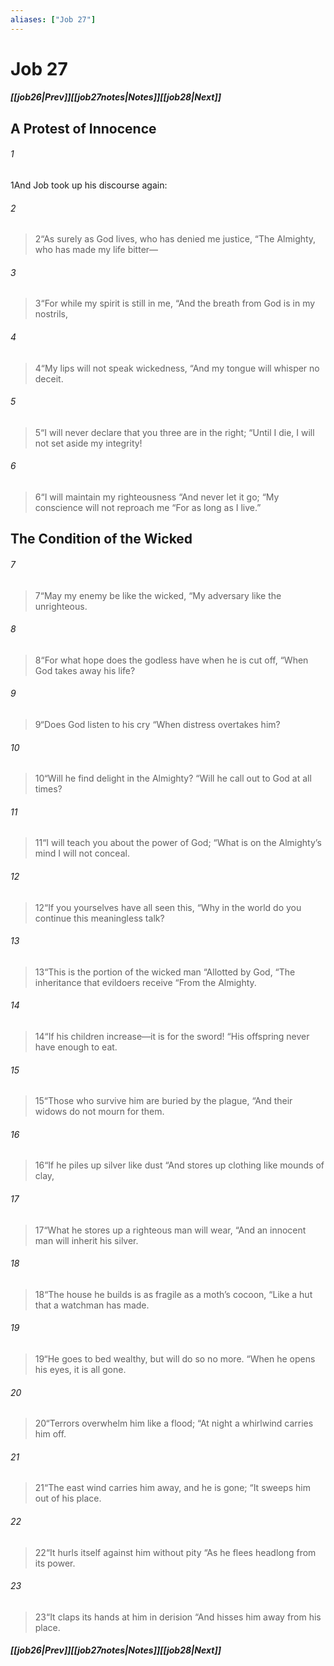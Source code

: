 ```yaml
---
aliases: ["Job 27"]
---
```

# Job 27
##### <span class=arrow-left></span>[[job26|Prev]]<span class=navigation-separator></span>[[job27notes|Notes]]<span class=navigation-separator></span>[[job28|Next]]<span class=arrow-right></span>
## A Protest of Innocence
###### 1
<span class=verse-first>1</span>And Job took up his discourse again:
<div class=paragraph-break></div>

###### 2
><span class=verse-body-poetry>2</span><span class=poetry-quote-double>“</span>As surely as God lives, who has denied me justice,
><span class=poetry-quote-double>“</span>The Almighty, who has made my life bitter—
###### 3
><span class=verse-body-poetry>3</span><span class=poetry-quote-double>“</span>For while my spirit is still in me,
><span class=poetry-quote-double>“</span>And the breath from God is in my nostrils,
###### 4
><span class=verse-body-poetry>4</span><span class=poetry-quote-double>“</span>My lips will not speak wickedness,
><span class=poetry-quote-double>“</span>And my tongue will whisper no deceit.
###### 5
><span class=verse-body-poetry>5</span><span class=poetry-quote-double>“</span>I will never declare that you three are in the right;
><span class=poetry-quote-double>“</span>Until I die, I will not set aside my integrity!
###### 6
><span class=verse-body-poetry>6</span><span class=poetry-quote-double>“</span>I will maintain my righteousness
><span class=poetry-quote-double>“</span>And never let it go;
><span class=poetry-quote-double>“</span>My conscience will not reproach me
><span class=poetry-quote-double>“</span>For as long as I live.”
## The Condition of the Wicked
###### 7
><span class=verse-first-poetry>7</span><span class=poetry-quote-double>“</span>May my enemy be like the wicked,
><span class=poetry-quote-double>“</span>My adversary like the unrighteous.
###### 8
><span class=verse-body-poetry>8</span><span class=poetry-quote-double>“</span>For what hope does the godless have when he is cut off,
><span class=poetry-quote-double>“</span>When God takes away his life?
###### 9
><span class=verse-body-poetry>9</span><span class=poetry-quote-double>“</span>Does God listen to his cry
><span class=poetry-quote-double>“</span>When distress overtakes him?
###### 10
><span class=verse-body-poetry>10</span><span class=poetry-quote-double>“</span>Will he find delight in the Almighty?
><span class=poetry-quote-double>“</span>Will he call out to God at all times?
###### 11
><span class=verse-body-poetry>11</span><span class=poetry-quote-double>“</span>I will teach you about the power of God;
><span class=poetry-quote-double>“</span>What is on the Almighty’s mind I will not conceal.
###### 12
><span class=verse-body-poetry>12</span><span class=poetry-quote-double>“</span>If you yourselves have all seen this,
><span class=poetry-quote-double>“</span>Why in the world do you continue this meaningless talk?
<div class=paragraph-break></div>

###### 13
><span class=verse-first-poetry>13</span><span class=poetry-quote-double>“</span>This is the portion of the wicked man
><span class=poetry-quote-double>“</span>Allotted by God,
><span class=poetry-quote-double>“</span>The inheritance that evildoers receive
><span class=poetry-quote-double>“</span>From the Almighty.
###### 14
><span class=verse-body-poetry>14</span><span class=poetry-quote-double>“</span>If his children increase—it is for the sword!
><span class=poetry-quote-double>“</span>His offspring never have enough to eat.
###### 15
><span class=verse-body-poetry>15</span><span class=poetry-quote-double>“</span>Those who survive him are buried by the plague,
><span class=poetry-quote-double>“</span>And their widows do not mourn for them.
###### 16
><span class=verse-body-poetry>16</span><span class=poetry-quote-double>“</span>If he piles up silver like dust
><span class=poetry-quote-double>“</span>And stores up clothing like mounds of clay,
###### 17
><span class=verse-body-poetry>17</span><span class=poetry-quote-double>“</span>What he stores up a righteous man will wear,
><span class=poetry-quote-double>“</span>And an innocent man will inherit his silver.
###### 18
><span class=verse-body-poetry>18</span><span class=poetry-quote-double>“</span>The house he builds is as fragile as a moth’s cocoon,
><span class=poetry-quote-double>“</span>Like a hut that a watchman has made.
###### 19
><span class=verse-body-poetry>19</span><span class=poetry-quote-double>“</span>He goes to bed wealthy, but will do so no more.
><span class=poetry-quote-double>“</span>When he opens his eyes, it is all gone.
###### 20
><span class=verse-body-poetry>20</span><span class=poetry-quote-double>“</span>Terrors overwhelm him like a flood;
><span class=poetry-quote-double>“</span>At night a whirlwind carries him off.
###### 21
><span class=verse-body-poetry>21</span><span class=poetry-quote-double>“</span>The east wind carries him away, and he is gone;
><span class=poetry-quote-double>“</span>It sweeps him out of his place.
###### 22
><span class=verse-body-poetry>22</span><span class=poetry-quote-double>“</span>It hurls itself against him without pity
><span class=poetry-quote-double>“</span>As he flees headlong from its power.
###### 23
><span class=verse-body-poetry>23</span><span class=poetry-quote-double>“</span>It claps its hands at him in derision
><span class=poetry-quote-double>“</span>And hisses him away from his place.
##### <span class=arrow-left></span>[[job26|Prev]]<span class=navigation-separator></span>[[job27notes|Notes]]<span class=navigation-separator></span>[[job28|Next]]<span class=arrow-right></span>